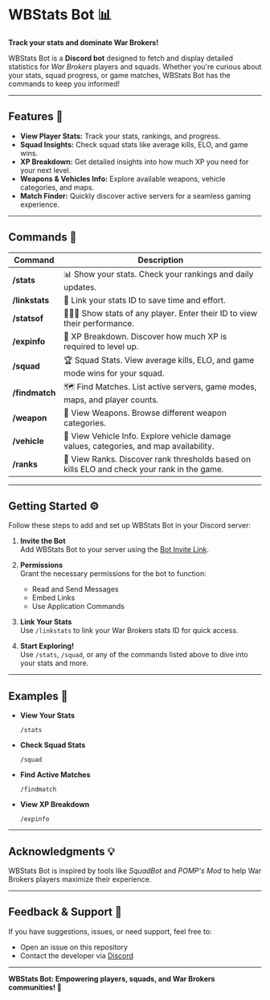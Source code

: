 
# WBStats Bot 📊  
**Track your stats and dominate War Brokers!**

WBStats Bot is a **Discord bot** designed to fetch and display detailed statistics for *War Brokers* players and squads. Whether you're curious about your stats, squad progress, or game matches, WBStats Bot has the commands to keep you informed!

---

## Features 🚀  

- **View Player Stats:** Track your stats, rankings, and progress.  
- **Squad Insights:** Check squad stats like average kills, ELO, and game wins.  
- **XP Breakdown:** Get detailed insights into how much XP you need for your next level.  
- **Weapons & Vehicles Info:** Explore available weapons, vehicle categories, and maps.  
- **Match Finder:** Quickly discover active servers for a seamless gaming experience.  

---

## Commands 💬  

| Command         | Description                                                                                         |  
|-----------------|-----------------------------------------------------------------------------------------------------|  
| **/stats**      | 📊 Show your stats. Check your rankings and daily updates.                                         |  
| **/linkstats**  | 🔗 Link your stats ID to save time and effort.                                                     |  
| **/statsof**    | 🧑‍🤝‍🧑 Show stats of any player. Enter their ID to view their performance.                          |  
| **/expinfo**    | 📝 XP Breakdown. Discover how much XP is required to level up.                                     |  
| **/squad**      | 🏆 Squad Stats. View average kills, ELO, and game mode wins for your squad.                        |  
| **/findmatch**  | 🗺️ Find Matches. List active servers, game modes, maps, and player counts.                        |  
| **/weapon**     | 🔫 View Weapons. Browse different weapon categories.                                              |  
| **/vehicle**    | 🚗 View Vehicle Info. Explore vehicle damage values, categories, and map availability.             |  
| **/ranks**      | 🏅 View Ranks. Discover rank thresholds based on kills ELO and check your rank in the game.        |  

---

## Getting Started ⚙️  

Follow these steps to add and set up WBStats Bot in your Discord server:

1. **Invite the Bot**  
   Add WBStats Bot to your server using the [Bot Invite Link](#).  

2. **Permissions**  
   Grant the necessary permissions for the bot to function:  
   - Read and Send Messages  
   - Embed Links  
   - Use Application Commands  

3. **Link Your Stats**  
   Use `/linkstats` to link your War Brokers stats ID for quick access.  

4. **Start Exploring!**  
   Use `/stats`, `/squad`, or any of the commands listed above to dive into your stats and more.  

---

## Examples 📖  

- **View Your Stats**  
   ```  
   /stats  
   ```  

- **Check Squad Stats**  
   ```  
   /squad  
   ```  

- **Find Active Matches**  
   ```  
   /findmatch  
   ```  

- **View XP Breakdown**  
   ```  
   /expinfo  
   ```  

---

## Acknowledgments 💡  

WBStats Bot is inspired by tools like *SquadBot* and *POMP's Mod* to help War Brokers players maximize their experience.  

---

## Feedback & Support 💬  

If you have suggestions, issues, or need support, feel free to:  
- Open an issue on this repository  
- Contact the developer via [Discord](#)  

---

**WBStats Bot: Empowering players, squads, and War Brokers communities! 🏹**  
